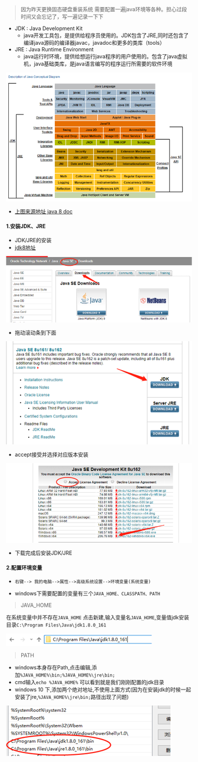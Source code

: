 > 因为昨天更换固态硬盘重装系统 需要配置一遍java环境等各种。担心过段时间又会忘记了，写一遍记录一下下

* JDK : Java Development Kit 
  * java开发工具包，是提供给程序员使用的。JDK包含了JRE,同时还包含了编译java源码的编译器javac，javadoc和更多的类库（tools）
* JRE : Java Runtime Environment
  * java运行时环境，提供给想运行java程序的用户使用的。包含了java虚拟机，java基础类库，是java语言编写的程序运行所需要的软件环境

![](/assets/jdk_jre.png)

* [上图来源地址 java 8 doc](https://docs.oracle.com/javase/8/docs/)

#### 1.安装JDK、JRE

* JDK/JRE的安装
* [jdk8地址](http://www.oracle.com/technetwork/java/javase/downloads/index.html)

![](/assets/jdk_down.png)

* 拖动滚动条到下面

![](/assets/jdk8u.png)

* accept接受并选择对应版本安装

![](/assets/jdk8u162.png)

* 下载完成后安装JDK/JRE

#### 2.配置环境变量
- `右键--> 我的电脑-->属性-->高级系统设置-->环境变量(系统变量)`

- windows下需要配置的变量有三个`JAVA_HOME、CLASSPATH、PATH`

> JAVA_HOME

在系统变量中并不存在`JAVA_HOME` 点击新建,输入变量名`JAVA_HOME`,变量值jdk安装目录`C:\Program Files\Java\jdk1.8.0_161`

![](/assets/java_home.png)

> PATH 

- windows本身存在Path,点击编辑,添加`%JAVA_HOME%\bin;%JAVA_HOME%\jre\bin;`
- cmd输入`echo %JAVA_HOME%` 可以看到就是我们刚刚配置的jdk目录
- windows 10 下,添加两个绝对地址,不使用上面方式(因为在安装jdk的时候一起安装了jre,`%JAVA_HOME%\jre\bin;`路径出现了问题)

![](/assets/win10_path.png)

